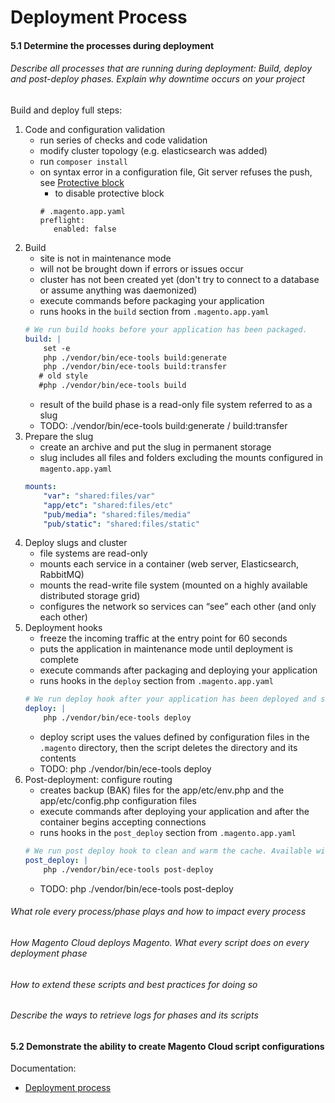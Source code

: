 # Deployment Process

#### 5.1 Determine the processes during deployment

###### Describe all processes that are running during deployment: Build, deploy and post-deploy phases. Explain why downtime occurs on your project

Build and deploy full steps:
1. Code and configuration validation
    - run series of checks and code validation
    - modify cluster topology (e.g. elasticsearch was added) 
    - run `composer install`
    - on syntax error in a configuration file, Git server refuses the push, see [Protective block](https://devdocs.magento.com/guides/v2.3/cloud/live/live-prot.html)
        - to disable protective block 
        ```
        # .magento.app.yaml
        preflight:
           enabled: false
        ```
2. Build
    - site is not in maintenance mode
    - will not be brought down if errors or issues occur
    - cluster has not been created yet (don't try to connect to a database or assume anything was daemonized)
    - execute commands before packaging your application
    - runs hooks in the `build` section from `.magento.app.yaml`
    ```yaml
    # We run build hooks before your application has been packaged.
    build: |
        set -e
        php ./vendor/bin/ece-tools build:generate
        php ./vendor/bin/ece-tools build:transfer
       # old style
       #php ./vendor/bin/ece-tools build
    ```
    - result of the build phase is a read-only file system referred to as a slug
    - TODO: ./vendor/bin/ece-tools build:generate / build:transfer
3. Prepare the slug
    - create an archive and put the slug in permanent storage
    - slug includes all files and folders excluding the mounts configured in `magento.app.yaml`
    ```yaml
    mounts:
        "var": "shared:files/var"
        "app/etc": "shared:files/etc"
        "pub/media": "shared:files/media"
        "pub/static": "shared:files/static"
    ```
4. Deploy slugs and cluster
    - file systems are read-only
    - mounts each service in a container (web server, Elasticsearch, RabbitMQ)
    - mounts the read-write file system (mounted on a highly available distributed storage grid)
    - configures the network so services can “see” each other (and only each other)
5. Deployment hooks
    - freeze the incoming traffic at the entry point for 60 seconds
    - puts the application in maintenance mode until deployment is complete
    - execute commands after packaging and deploying your application
    - runs hooks in the `deploy` section from `.magento.app.yaml`
    ```yaml
    # We run deploy hook after your application has been deployed and started.
    deploy: |
        php ./vendor/bin/ece-tools deploy
    ```
    - deploy script uses the values defined by configuration files in the `.magento` directory, then the script deletes the directory and its contents
    - TODO: php ./vendor/bin/ece-tools deploy
6. Post-deployment: configure routing
    - creates backup (BAK) files for the app/etc/env.php and the app/etc/config.php configuration files
    - execute commands after deploying your application and after the container begins accepting connections
    - runs hooks in the `post_deploy` section from `.magento.app.yaml`
    ```yaml
    # We run post deploy hook to clean and warm the cache. Available with ECE-Tools 2002.0.10.
    post_deploy: |
        php ./vendor/bin/ece-tools post-deploy
    ```
    - TODO: php ./vendor/bin/ece-tools post-deploy

###### What role every process/phase plays and how to impact every process

###### How Magento Cloud deploys Magento. What every script does on every deployment phase

###### How to extend these scripts and best practices for doing so

###### Describe the ways to retrieve logs for phases and its scripts

#### 5.2 Demonstrate the ability to create Magento Cloud script configurations

Documentation:
- [Deployment process](https://devdocs.magento.com/guides/v2.3/cloud/reference/discover-deploy.html#cloud-deploy-over-phases)
